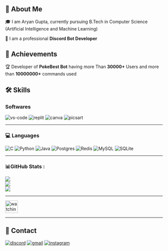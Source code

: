 
## 🚀 About Me
🎓 I am Aryan Gupta, currently pursuing B.Tech in Computer Science (Artificial Intelligence and Machine Learning)

🔧 I am a professional **Discord Bot Developer**
## 🏅 Achievements
🏆 Developer of **PokeBest Bot** having more Than **30000+** Users and more than **10000000+** commands used

## 🛠️ Skills

### Softwares
![vs-code](https://img.shields.io/badge/VS_Code-007ACC?style=for-the-badge&logo=Visual-Studio-Code&logoColor=white)
![replit](https://img.shields.io/badge/replit-000000?style=for-the-badge&logo=replit&logoColor=white)
![canva](https://img.shields.io/badge/canva-00C4CC?style=for-the-badge&logo=canva&logoColor=white)
![picsart](https://img.shields.io/badge/picsart-000000?style=for-the-badge&logo=picsart&logoColor=white)

---
### 💻 Languages
![C](https://img.shields.io/badge/c-%2300599C.svg?style=for-the-badge&logo=c&logoColor=white)
![Python](https://img.shields.io/badge/python-3670A0?style=for-the-badge&logo=python&logoColor=ffdd54)
![Java](https://img.shields.io/badge/java-%23ED8B00.svg?style=for-the-badge&logo=java&logoColor=white)
![Postgres](https://img.shields.io/badge/postgres-%23316192.svg?style=for-the-badge&logo=postgresql&logoColor=white)
![Redis](https://img.shields.io/badge/redis-%23DD0031.svg?style=for-the-badge&logo=redis&logoColor=white)
![MySQL](https://img.shields.io/badge/mysql-%2300f.svg?style=for-the-badge&logo=mysql&logoColor=white)
![SQLite](https://img.shields.io/badge/sqlite-%2307405e.svg?style=for-the-badge&logo=sqlite&logoColor=white)

---
### 📊GitHub Stats :
![](https://vercel-app-two-phi.vercel.app/api?username=avy9999&theme=github_dark&hide_border=true&include_all_commits=false&count_private=false)<br/>
![](https://github-readme-streak-stats.herokuapp.com/?user=avy9999&theme=github_dark&hide_border=true)<br/>
![](https://vercel-app-two-phi.vercel.app/api/top-langs/?username=avy9999&theme=github_dark&hide_border=true&layout=compact)

---
<p align="left">
<img height="40em" src="https://komarev.com/ghpvc/?username=avy9999&color=brightgreen" alt="watching_count">
</p>

---
## 🔗 Contact

[![discord](https://img.shields.io/badge/discord-000000?style=for-the-badge&logo=discord&logoColor=white)](https://discord.com/users/791910343718338590)
[![gmail](https://img.shields.io/badge/Gmail-D14836?style=for-the-badge&logo=Gmail&logoColor=white)](mailto:https://github.com/avy9999)
[![instagram](https://img.shields.io/badge/Instagram-E4405F?style=for-the-badge&logo=instagram&logoColor=white)](https://www.instagram.com/avy.desu/)
